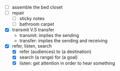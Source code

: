- [ ] assemble the bed closet
- [ ] repair 
	- [ ] sticky notes
	- [ ] bathroom carpet
- [x] transmit V.S transfer
	- transmit: implies the sending
	- transfer: implies the sending and receiving
- [x] refer, listen, search
	- [x] refer (audiences) to (a destination)
	- [x] search (a range) for (a goal)
	- [x] listen: get attention in order to hear something
<!--stackedit_data:
eyJoaXN0b3J5IjpbLTE4OTE0NDk2MDVdfQ==
-->